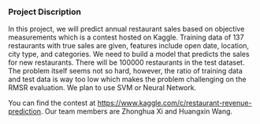 ### Project Discription

In this project, we will predict annual restaurant sales based on objective measurements which is a contest hosted on Kaggle. Training data of 137 restaurants with true sales are given, features include open date, location, city type, and categories. We need to build a model that predicts the sales for new restaurants. There will be 100000 restaurants in the test dataset. The problem itself seems not so hard, however, the ratio of training data and test data is way too low which makes the problem challenging on the RMSR evaluation. We plan to use SVM or Neural Network.

You can find the contest at https://www.kaggle.com/c/restaurant-revenue-prediction. Our team members are Zhonghua Xi and Huangxin Wang.

